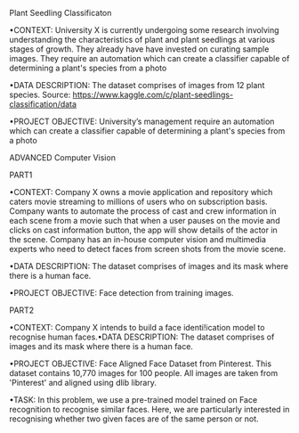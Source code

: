 Plant Seedling Classificaton

•CONTEXT: University  X  is  currently  undergoing  some  research  involving  understanding  the  characteristics  of plant  and  plant  seedlings  at  various  stages  of  growth.  They  already  have  have  invested  on  curating  sample images. They require an automation which can create a classifier capable of determining a plant's species from a photo

•DATA DESCRIPTION: The dataset comprises of images from 12 plant species. Source: https://www.kaggle.com/c/plant-seedlings-classification/data

•PROJECT  OBJECTIVE: University’s  management  require  an  automation  which  can  create  a  classifier  capable  of determining a plant's species from a photo

ADVANCED Computer Vision

PART1

•CONTEXT: Company X owns a movie application and repository which caters movie streaming to millions of users who on subscription basis. Company  wants  to  automate  the  process  of  cast  and  crew  information  in  each  scene  from  a  movie  such  that  when  a  user  pauses  on  the movie and clicks on cast information button, the app will show details of the actor in the scene. Company has an in-house computer vision and multimedia experts who need to detect faces from screen shots from the movie scene.

•DATA DESCRIPTION: The dataset comprises of images and its mask where there is a human face.

•PROJECT OBJECTIVE: Face detection from training images.

PART2

•CONTEXT: Company X intends to build a face identi!ication model to recognise human faces.•DATA DESCRIPTION: The dataset comprises of images and its mask where there is a human face.

•PROJECT  OBJECTIVE: Face  Aligned  Face  Dataset  from  Pinterest.  This  dataset  contains  10,770  images  for  100  people.  All  images  are  taken from 'Pinterest' and aligned using dlib library.

•TASK: In  this  problem,  we  use  a  pre-trained  model  trained  on  Face  recognition  to  recognise  similar  faces.  Here,  we  are  particularly interested in recognising whether two given faces are of the same person or not.
